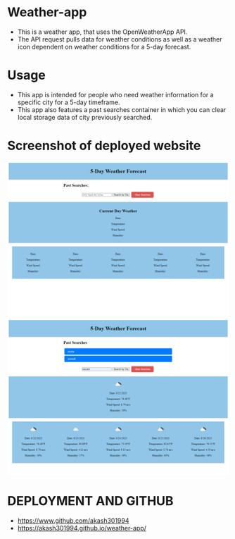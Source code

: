 # Weather-app
* This is a weather app, that uses the OpenWeatherApp API.
* The API request pulls data for weather conditions as well as a weather icon dependent on weather conditions for a 5-day forecast. 


# Usage
* This app is intended for people who need weather information for a specific city for a 5-day timeframe. 
* This app also features a past searches container in which you can clear local storage data of city previously searched. 

# Screenshot of deployed website

![screenshot](./images/127.0.0.1_5501_index.html%20(1).png)
![screenshot](./images/127.0.0.1_5501_index.html%20(2).png)

# DEPLOYMENT AND GITHUB

* https://www.github.com/akash301994
* https://akash301994.github.io/weather-app/
